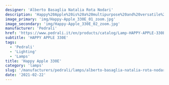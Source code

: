 ```yaml
---
designer: 'Alberto Basaglia Natalia Rota Nodari'
description: 'Happy%20Apple%20is%20a%20multipurpose%20and%20versatile%20collection%20of%20lamps.%20Floor%20or%20suspension%20lamp%20with%20lighting%20body%20%D8%20500mm%20made-up%20of%20rotational%20moulded%20polyethylene.%20To%20facilitate%20the%20handling%20it%20is%20provided%20with%20a%20handle%20at%20the%20base.%20Cable%2C%20cap%20and%20handle%20in%20green%20colour.'
image_primary: 'img/Happy-Apple_330E_01_zoom.jpg'
image_secondary: 'img/Happy-Apple_330E_02_zoom.jpg'
manufacturer: 'Pedrali'
href: 'https://www.pedrali.it/en/products/catalog/Lamp-HAPPY-APPLE-330E/'
subtitle: 'HAPPY APPLE 330E'
tags:
  - 'Pedrali'
  - 'Lighting'
  - 'Lamps'
title: 'Happy Apple 330E'
category: 'lamps'
slug: '/manufacturers/pedrali/lamps/alberto-basaglia-natalia-rota-nodari-happy-apple-330-e'
date: '2021-02-22'
---
```

